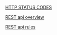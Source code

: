 [HTTP STATUS CODES](slides/http-status-codes.png)

[REST api overview](slides/rest-api-overview.png)

[REST api rules](slides/rest-api-rules.png)


